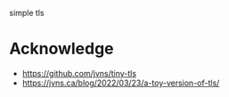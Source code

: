 simple tls

# Acknowledge
- https://github.com/jvns/tiny-tls
- https://jvns.ca/blog/2022/03/23/a-toy-version-of-tls/